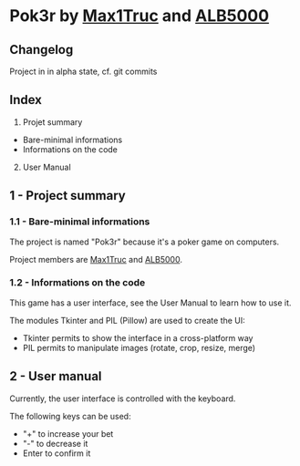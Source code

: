 # Pok3r by [Max1Truc](https://github.com/Max1Truc) and [ALB5000](https://github.com/Alb5000-Dev)

## Changelog

Project in in alpha state, cf. git commits

## Index

1. Projet summary
  - Bare-minimal informations
  - Informations on the code
2. User Manual

## 1 - Project summary

### 1.1 - Bare-minimal informations

The project is named "Pok3r" because it's a poker game on computers.

Project members are [Max1Truc](https://github.com/Max1Truc) and [ALB5000](https://github.com/Alb5000-Dev).

### 1.2 - Informations on the code

This game has a user interface, see the User Manual to learn how to use it.

The modules Tkinter and PIL (Pillow) are used to create the UI:
  - Tkinter permits to show the interface in a cross-platform way
  - PIL permits to manipulate images (rotate, crop, resize, merge)

## 2 - User manual

Currently, the user interface is controlled with the keyboard.

The following keys can be used:
  - "+" to increase your bet
  - "-" to decrease it
  - Enter to confirm it
